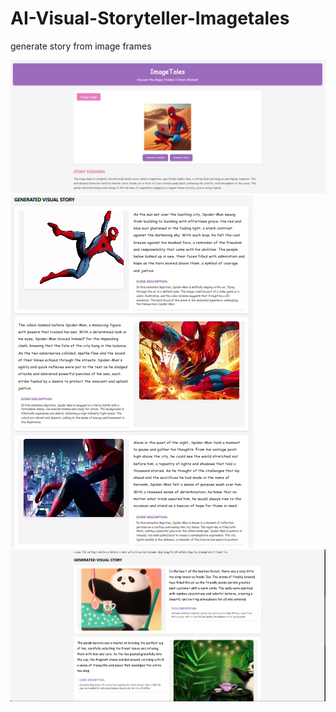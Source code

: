 # AI-Visual-Storyteller-Imagetales
generate story from image frames

![assets/screenshot.png](https://github.com/Thaslim42/AI-Visual-Storyteller-Imagetales/blob/7baf1c75586291f9591457d0be601ad18250a137/Screenshot%202024-11-12%20150903.png)
![screenshot2.png](https://github.com/Thaslim42/AI-Visual-Storyteller-Imagetales/blob/main/Screenshot%202024-11-14%20220040.png)
![screenshot3.png](https://github.com/Thaslim42/AI-Visual-Storyteller-Imagetales/blob/main/Screenshot%202024-11-12%20162222.png)
